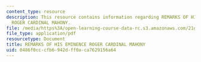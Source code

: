 ```yaml
---
content_type: resource
description: This resource contains information regarding REMARKS OF HIS EMINENCE
  ROGER CARDINAL MAHONY.
file: /media/https%3A/open-learning-course-data-rc.s3.amazonaws.com/21g-704-spanish-iv-spring-2005/0486f0cccfb6942dff0aca7629156a64_MIT21G_704S05_mahony-cardi.pdf
file_type: application/pdf
resourcetype: Document
title: REMARKS OF HIS EMINENCE ROGER CARDINAL MAHONY
uid: 0486f0cc-cfb6-942d-ff0a-ca7629156a64
---
```

